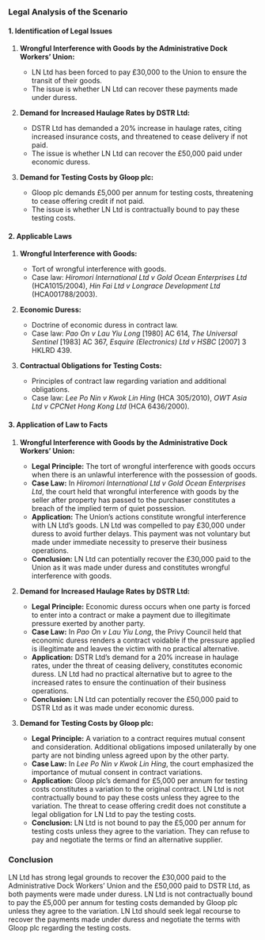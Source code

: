 ### Legal Analysis of the Scenario

#### 1. Identification of Legal Issues

1. **Wrongful Interference with Goods by the Administrative Dock Workers’ Union:**
   - LN Ltd has been forced to pay £30,000 to the Union to ensure the transit of their goods.
   - The issue is whether LN Ltd can recover these payments made under duress.

2. **Demand for Increased Haulage Rates by DSTR Ltd:**
   - DSTR Ltd has demanded a 20% increase in haulage rates, citing increased insurance costs, and threatened to cease delivery if not paid.
   - The issue is whether LN Ltd can recover the £50,000 paid under economic duress.

3. **Demand for Testing Costs by Gloop plc:**
   - Gloop plc demands £5,000 per annum for testing costs, threatening to cease offering credit if not paid.
   - The issue is whether LN Ltd is contractually bound to pay these testing costs.

#### 2. Applicable Laws

1. **Wrongful Interference with Goods:**
   - Tort of wrongful interference with goods.
   - Case law: *Hiromori International Ltd v Gold Ocean Enterprises Ltd* (HCA1015/2004), *Hin Fai Ltd v Longrace Development Ltd* (HCA001788/2003).

2. **Economic Duress:**
   - Doctrine of economic duress in contract law.
   - Case law: *Pao On v Lau Yiu Long* [1980] AC 614, *The Universal Sentinel* [1983] AC 367, *Esquire (Electronics) Ltd v HSBC* [2007] 3 HKLRD 439.

3. **Contractual Obligations for Testing Costs:**
   - Principles of contract law regarding variation and additional obligations.
   - Case law: *Lee Po Nin v Kwok Lin Hing* (HCA 305/2010), *OWT Asia Ltd v CPCNet Hong Kong Ltd* (HCA 6436/2000).

#### 3. Application of Law to Facts

1. **Wrongful Interference with Goods by the Administrative Dock Workers’ Union:**
   - **Legal Principle:** The tort of wrongful interference with goods occurs when there is an unlawful interference with the possession of goods.
   - **Case Law:** In *Hiromori International Ltd v Gold Ocean Enterprises Ltd*, the court held that wrongful interference with goods by the seller after property has passed to the purchaser constitutes a breach of the implied term of quiet possession.
   - **Application:** The Union’s actions constitute wrongful interference with LN Ltd’s goods. LN Ltd was compelled to pay £30,000 under duress to avoid further delays. This payment was not voluntary but made under immediate necessity to preserve their business operations.
   - **Conclusion:** LN Ltd can potentially recover the £30,000 paid to the Union as it was made under duress and constitutes wrongful interference with goods.

2. **Demand for Increased Haulage Rates by DSTR Ltd:**
   - **Legal Principle:** Economic duress occurs when one party is forced to enter into a contract or make a payment due to illegitimate pressure exerted by another party.
   - **Case Law:** In *Pao On v Lau Yiu Long*, the Privy Council held that economic duress renders a contract voidable if the pressure applied is illegitimate and leaves the victim with no practical alternative.
   - **Application:** DSTR Ltd’s demand for a 20% increase in haulage rates, under the threat of ceasing delivery, constitutes economic duress. LN Ltd had no practical alternative but to agree to the increased rates to ensure the continuation of their business operations.
   - **Conclusion:** LN Ltd can potentially recover the £50,000 paid to DSTR Ltd as it was made under economic duress.

3. **Demand for Testing Costs by Gloop plc:**
   - **Legal Principle:** A variation to a contract requires mutual consent and consideration. Additional obligations imposed unilaterally by one party are not binding unless agreed upon by the other party.
   - **Case Law:** In *Lee Po Nin v Kwok Lin Hing*, the court emphasized the importance of mutual consent in contract variations.
   - **Application:** Gloop plc’s demand for £5,000 per annum for testing costs constitutes a variation to the original contract. LN Ltd is not contractually bound to pay these costs unless they agree to the variation. The threat to cease offering credit does not constitute a legal obligation for LN Ltd to pay the testing costs.
   - **Conclusion:** LN Ltd is not bound to pay the £5,000 per annum for testing costs unless they agree to the variation. They can refuse to pay and negotiate the terms or find an alternative supplier.

### Conclusion

LN Ltd has strong legal grounds to recover the £30,000 paid to the Administrative Dock Workers’ Union and the £50,000 paid to DSTR Ltd, as both payments were made under duress. LN Ltd is not contractually bound to pay the £5,000 per annum for testing costs demanded by Gloop plc unless they agree to the variation. LN Ltd should seek legal recourse to recover the payments made under duress and negotiate the terms with Gloop plc regarding the testing costs.